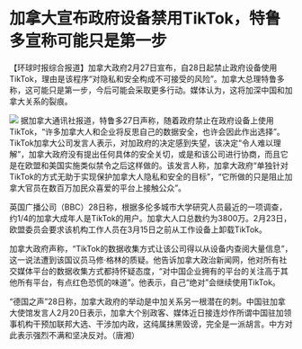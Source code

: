 # 加拿大宣布政府设备禁用TikTok，特鲁多宣称可能只是第一步

【环球时报综合报道】加拿大政府2月27日宣布，自28日起禁止政府设备使用TikTok，理由是该程序“对隐私和安全构成不可接受的风险”。加拿大总理特鲁多称，这可能只是第一步，今后可能会采取更多行动。媒体认为，这将加深中国和加拿大关系的裂痕。

![](https://inews.gtimg.com/om_bt/OyNPISJbctQojh9B_hSADN55jr89GI9ny6Pmft0aRabysAA/1000)
据加拿大通讯社报道，特鲁多27日声称，随着政府禁止在政府设备上使用TikTok，“许多加拿大人和企业将反思自己的数据安全，也许会因此作出选择”。TikTok加拿大公司发言人表示，对加政府的决定感到失望，该决定“令人难以理解”，加拿大政府没有提出任何具体的安全关切，或是和该公司进行协商，而且它是在欧盟和美国实施类似禁令之后这样做的。该发言人称，加拿大政府“单独针对TikTok的方式无助于实现保护加拿大人隐私和安全的目标”，“它所做的只是阻止加拿大官员在数百万加民众喜爱的平台上接触公众”。

英国广播公司（BBC）28日称，根据多伦多城市大学研究人员最近的一项调查，约1/4的加拿大成年人是TikTok的用户。加拿大人口总数约为3800万。2月23日，欧盟委员会要求该机构工作人员在3月15日之前从工作设备上卸载TikTok。

加拿大政府声称，“TikTok的数据收集方式让该公司得以从设备内查阅大量信息”，这一说法遭到该国议员马修·格林的质疑。他告诉加拿大政治新闻网，他对所有社交媒体平台的数据收集方式都持怀疑态度，“对中国企业拥有的平台的关注高于其他所有平台，有点红色恐慌的味道”。他表示，自己“绝对”会继续使用TikTok。

“德国之声”28日称，加拿大政府的举动是中加关系另一根潜在的刺。中国驻加拿大使馆发言人2月20日表示，加拿大个别政客、媒体近日接连炒作所谓中国驻加领事机构干预加联邦大选、干涉加内政，这纯属抹黑毁谤，完全是一派胡言。中方对此表示强烈不满和坚决反对。（唐湘）

